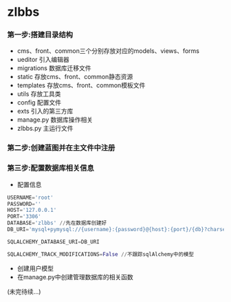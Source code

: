 # zlbbs
### 第一步:搭建目录结构
+  cms、front、common三个分别存放对应的models、views、forms
+  ueditor 引入编辑器
+  migrations 数据库迁移文件
+  static 存放cms、front、common静态资源
+  templates 存放cms、front、common模板文件
+  utils 存放工具类
+  config 配置文件
+  exts 引入的第三方库
+  manage.py 数据库操作相关
+  zlbbs.py 主运行文件

### 第二步:创建蓝图并在主文件中注册


### 第三步:配置数据库相关信息
+  配置信息
```python
USERNAME='root'
PASSWORD=''
HOST='127.0.0.1'
PORT='3306'
DATABASE='zlbbs' //先在数据库创建好
DB_URI='mysql+pymysql://{username}:{password}@{host}:{port}/{db}?charset=utf8'.format(username=USERNAME,password=PASSWORD,host=HOST,port=PORT,db=DATABASE)

SQLALCHEMY_DATABASE_URI=DB_URI

SQLALCHEMY_TRACK_MODIFICATIONS=False //不跟踪sqlAlchemy中的模型
```

+  创建用户模型
+  在manage.py中创建管理数据库的相关函数

(未完待续...)
